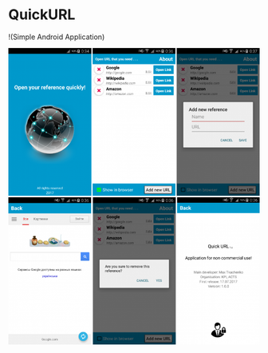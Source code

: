 # QuickURL
!(Simple Android Application)

![alt text](https://github.com/Max-Tkachenko/QuickURL/blob/master/screenshots/11.png)
![alt text](https://github.com/Max-Tkachenko/QuickURL/blob/master/screenshots/12.png)
